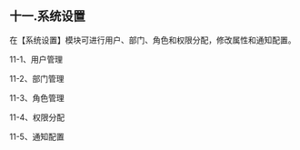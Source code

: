 ## 十一.系统设置

在【系统设置】模块可进行用户、部门、角色和权限分配，修改属性和通知配置。

11-1、用户管理

11-2、部门管理

11-3、角色管理

11-4、权限分配

11-5、通知配置

